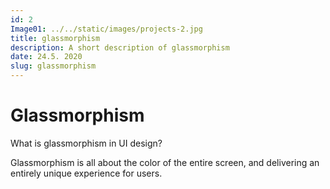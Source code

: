 ```yaml
---
id: 2
Image01: ../../static/images/projects-2.jpg
title: glassmorphism
description: A short description of glassmorphism
date: 24.5. 2020
slug: glassmorphism
---
```


# Glassmorphism

What is glassmorphism in UI design?

Glassmorphism is all about the color of the entire screen, and delivering an entirely unique experience for users.
